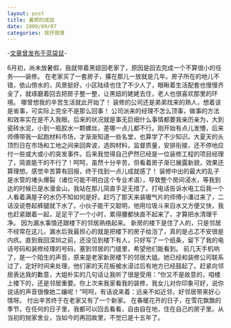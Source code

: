 ```yaml
---
layout: post
title: 暑期的成就
date: 2009/09/07
categories: 我抒我情
---
```


-[文章曾发布于蓝袋鼠](http://landaishu.hi2net.com/home/blog_read.asp?id=4175&blogid=74004)-



 6月初，尚未放暑假，我就带着黑妞回老家了，原因是回去完成一个不算很小的任务——装修。
 在老家买了一套房子，撂在那儿一放就是几年。房子所在的地儿不错，依山傍水的，风景挺好，小区陆续也住了不少人了，眼瞅着生活配套也慢慢齐全了，就琢磨着回去把房子整一整，让黑妞的姥姥去住，老人也很喜欢那里的环境。
 哪曾想我的辛苦生活就此开始了！
 装修的公司还是弟弟找来的熟人，想着该是省事，可实际上完全不是那么回事！
 公司派来的经理不怎么顶事，做事的方法和效率实在是不入我眼。后来的状况就是事无巨细什么事情都要我亲历亲为，大到瓷砖水泥，小到一瓶胶水一颗螺丝，差哪一点儿都不行。刚开始有点儿发懵，后来师傅带我一起跑材料市场，才渐渐知道一些名堂，也算学了不少知识。大夏天的头顶烈日在市场和工地之间来回奔波，选购材料，监督质量，安排衔接，还不停地应付一些或大或小的突发事件。后来我觉得自己俨然已经是一位装修工程的项目经理了，简直能干的不行了！呵呵，虽然十分辛苦，但看着房子渐已展露新貌，效果还算理想。感觉辛苦算有回报，终于找到一点儿成就感了！
 装修中出的最大的乱子是水管的堵头爆裂（诸位可能不明白这个专业术语），导致整个房间浸水，等我到达的时候已是水漫金山，我站在那儿简直手足无措了。打电话告诉水电工后我一个人看着满屋子的水仍不知如何是好。赶巧了那天来装暖气片的师傅小潘过来了，二话没说卷起裤腿就下水了。小伙子能干又聪明，他用垃圾斗来舀水又方便又快，我也赶紧跟着一起，足足干了一个小时，累得腰都快直不起来了，才算把水清理干净。
 因为漏水事情还跟楼下的邻居熟络起来。
 新房的楼下是住了人的，只是邻居不经常在这儿，漏水后我最担心的就是把楼下的房子给泡了，真的是忐忑不安很是内疚。直到我回深圳之前，还没见到楼下有人，只好写了一个纸条，留下了我的电话号码和装修经理的号码，塞到邻居的门缝里，希望他们能看到。
 前几天手机响了，是一个陌生的声音，原来是老家新房楼下的邻居大姐。她已经和装修公司联系过了，定好时间来处理，他们家的天花板被水浸过后有地方已经鼓起了。赶紧向邻居表达我的歉意，大姐朴实的几句话让我听了很是受用：“你又不是故意的，咱楼上楼下的，还是邻居重要。你上次来我家看我的装修，我女儿对你印象可好，说你说话的声音很像她二孃呢！”呵呵，有话说来着：远亲不如近邻，好邻居带来好心情呀。
 付出辛苦终于在老家又有了一个新家。
 在春暖花开的日子，在雪花飘飘的季节，在任何的日子里，我都可以回去看看，自由自在地，住在自己的房子里。从当初的抛家舍业，当如今的再回故里，不觉已是十五年了。